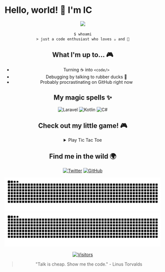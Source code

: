# Hello, world! 👋 I'm IC

<div align="center">

<!-- Animation of a cat typing -->
<img src="https://media.giphy.com/media/JIX9t2j0ZTN9S/giphy.gif" width="300"/>

```
$ whoami
> just a code enthusiast who loves ☕ and 🥐
```

## What I'm up to... 🎮

- Turning ☕ into `<code/>` 
- Debugging by talking to rubber ducks 🦆
- Probably procrastinating on GitHub right now

## My magic spells ✨

![Laravel](https://img.shields.io/badge/-Laravel-black?style=flat-square&logo=laravel&logoColor=FF2D20)
![Kotlin](https://img.shields.io/badge/-Kotlin-black?style=flat-square&logo=kotlin&logoColor=7F52FF)
![C#](https://img.shields.io/badge/-C%23-black?style=flat-square&logo=csharp&logoColor=68217A)
<!-- Add or remove languages you use -->

## Check out my little game! 🎮

<!-- This is a playable TicTacToe game in markdown! -->
<details>
<summary>Play Tic Tac Toe</summary>
<div align="center">

## Tic Tac Toe

| | | |
|:---:|:---:|:---:|
| [↖️](https://github.com/Ice713/AttendEase) | [⬆️](https://github.com/Ice713/BloodCentral) | [↗️](https://github.com/Ice713/BreezeMultiRoleAuthCRUD) |
| [⬅️](https://github.com/Ice713/calculator_flutter) | [⏺️](https://github.com/Ice713/DishTasker) | [➡️](https://github.com/Ice713/IPAddrMod) |
| [↙️](https://github.com/Ice713/calculator_flutter) | [⬇️](https://github.com/Ice713/DishTasker) | [↘️](https://github.com/Ice713/IPAddrMod) |

(Click an emoji to "make a move" - it'll just take you to my repos)

</div>
</details>

## Find me in the wild 🌍

<div align="center">
  
[![Twitter](https://img.shields.io/badge/-Twitter-1DA1F2?style=for-the-badge&logo=twitter&logoColor=white)](https://twitter.com/beluga1000)
[![GitHub](https://img.shields.io/badge/-GitHub-181717?style=for-the-badge&logo=github&logoColor=white)](https://github.com/Ice713)

</div>

<!-- GitHub Stats snake animation -->
![GitHub Snake Light](https://raw.githubusercontent.com/Ice713/Ice713/output/github-contribution-grid-snake.svg#gh-light-mode-only)
![GitHub Snake Dark](https://raw.githubusercontent.com/Ice713/Ice713/output/github-contribution-grid-snake-dark.svg#gh-dark-mode-only)



<!-- Visitor count - makes visitors feel special -->
[![Visitors](https://api.visitorbadge.io/api/visitors?path=https%3A%2F%2Fgithub.com%2FIce713&countColor=%23263759)](https://visitorbadge.io/status?path=https%3A%2F%2Fgithub.com%2FIce713)

<!-- Fun little quote -->
> "Talk is cheap. Show me the code." - Linus Torvalds


